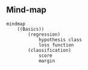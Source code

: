 ## Mind-map
```mermaid
mindmap
	((Basics))
		(regression)
			hypothesis class
			loss function
		(classification)
			score
			margin
		
```
